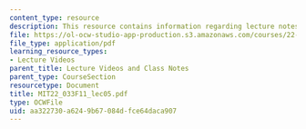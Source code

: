 ```yaml
---
content_type: resource
description: This resource contains information regarding lecture notes.
file: https://ol-ocw-studio-app-production.s3.amazonaws.com/courses/22-033-nuclear-systems-design-project-fall-2011/aa322730a6249b67084dfce64daca907_MIT22_033F11_lec05.pdf
file_type: application/pdf
learning_resource_types:
- Lecture Videos
parent_title: Lecture Videos and Class Notes
parent_type: CourseSection
resourcetype: Document
title: MIT22_033F11_lec05.pdf
type: OCWFile
uid: aa322730-a624-9b67-084d-fce64daca907
---
```

